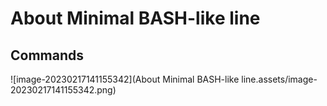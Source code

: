 # About Minimal BASH-like line

## Commands

![image-20230217141155342](About Minimal BASH-like line.assets/image-20230217141155342.png)



